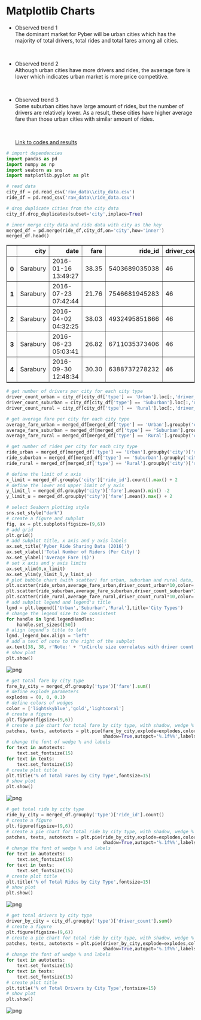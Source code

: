 # Matplotlib Charts
* Observed trend 1  
  The dominant market for Pyber will be urban cities which has the majority of total drivers, total rides and total fares among all cities.
  
  
  <br>

* Observed trend 2  
  Although urban cities have more drivers and rides, the avaerage fare is lower which indicates urban market is more price competitive.
  
  
  <br>
  

* Observed trend 3  
  Some suburban cities have large amount of rides, but the number of drivers are relatively lower.  As a result, these cities have higher average fare than those urban cities with similar amount of rides.
  
  
  <br>
  
  [Link to codes and results](https://github.com/nelsonxw/Matplotlib_Charts/blob/master/Pyber_charts.ipynb)


```python
# import dependencies
import pandas as pd
import numpy as np
import seaborn as sns
import matplotlib.pyplot as plt
```


```python
# read data
city_df = pd.read_csv('raw_data\\city_data.csv')
ride_df = pd.read_csv('raw_data\\ride_data.csv')
```


```python
# drop duplicate cities from the city data
city_df.drop_duplicates(subset='city',inplace=True)
```


```python
# inner merge city data and ride data with city as the key
merged_df = pd.merge(ride_df,city_df,on='city',how='inner')
merged_df.head()
```




<div>
<table border="1" class="dataframe">
  <thead>
    <tr style="text-align: right;">
      <th></th>
      <th>city</th>
      <th>date</th>
      <th>fare</th>
      <th>ride_id</th>
      <th>driver_count</th>
      <th>type</th>
    </tr>
  </thead>
  <tbody>
    <tr>
      <th>0</th>
      <td>Sarabury</td>
      <td>2016-01-16 13:49:27</td>
      <td>38.35</td>
      <td>5403689035038</td>
      <td>46</td>
      <td>Urban</td>
    </tr>
    <tr>
      <th>1</th>
      <td>Sarabury</td>
      <td>2016-07-23 07:42:44</td>
      <td>21.76</td>
      <td>7546681945283</td>
      <td>46</td>
      <td>Urban</td>
    </tr>
    <tr>
      <th>2</th>
      <td>Sarabury</td>
      <td>2016-04-02 04:32:25</td>
      <td>38.03</td>
      <td>4932495851866</td>
      <td>46</td>
      <td>Urban</td>
    </tr>
    <tr>
      <th>3</th>
      <td>Sarabury</td>
      <td>2016-06-23 05:03:41</td>
      <td>26.82</td>
      <td>6711035373406</td>
      <td>46</td>
      <td>Urban</td>
    </tr>
    <tr>
      <th>4</th>
      <td>Sarabury</td>
      <td>2016-09-30 12:48:34</td>
      <td>30.30</td>
      <td>6388737278232</td>
      <td>46</td>
      <td>Urban</td>
    </tr>
  </tbody>
</table>
</div>




```python
# get number of drivers per city for each city type
driver_count_urban = city_df[city_df['type'] == 'Urban'].loc[:,'driver_count']
driver_count_suburban = city_df[city_df['type'] == 'Suburban'].loc[:,'driver_count']
driver_count_rural = city_df[city_df['type'] == 'Rural'].loc[:,'driver_count']
```


```python
# get average fare per city for each city type
average_fare_urban = merged_df[merged_df['type'] == 'Urban'].groupby('city')['fare'].mean()
average_fare_suburban = merged_df[merged_df['type'] == 'Suburban'].groupby('city')['fare'].mean()
average_fare_rural = merged_df[merged_df['type'] == 'Rural'].groupby('city')['fare'].mean()
```


```python
# get number of rides per city for each city type
ride_urban = merged_df[merged_df['type'] == 'Urban'].groupby('city')['ride_id'].count()
ride_suburban = merged_df[merged_df['type'] == 'Suburban'].groupby('city')['ride_id'].count()
ride_rural = merged_df[merged_df['type'] == 'Rural'].groupby('city')['ride_id'].count()
```


```python
# define the limit of x axis
x_limit = merged_df.groupby('city')['ride_id'].count().max() + 2
# define the lower and upper limit of y axis
y_limit_l = merged_df.groupby('city')['fare'].mean().min() -2
y_limit_u = merged_df.groupby('city')['fare'].mean().max() + 2
```


```python
# select Seaborn plotting style
sns.set_style("dark")
# create a figure and subplot
fig, ax = plt.subplots(figsize=(9,6))
# add grid
plt.grid()
# add subplot title, x axis and y axis labels
ax.set_title('Pyber Ride Sharing Data (2016)')
ax.set_xlabel('Total Number of Riders (Per City)')
ax.set_ylabel('Average Fare ($)')
# set x axis and y axis limits
ax.set_xlim(0,x_limit)
ax.set_ylim(y_limit_l,y_limit_u)
# plot bubble chart (with scatter) for urban, suburban and rural data, set color, edge and linewidth
plt.scatter(ride_urban,average_fare_urban,driver_count_urban*10,color='coral',alpha=0.8,edgecolor='k',linewidth=1)
plt.scatter(ride_suburban,average_fare_suburban,driver_count_suburban*10,color='gold',edgecolor='k',linewidth=1)
plt.scatter(ride_rural,average_fare_rural,driver_count_rural*10,color='skyblue',alpha=0.7,edgecolor='k',linewidth=1)
# add subplot legend and legend's title
lgnd = plt.legend(['Urban','Suburban','Rural'],title='City Types')
# change the legend size to be consistent
for handle in lgnd.legendHandles:
    handle.set_sizes([50])
# align legend's title to left
lgnd._legend_box.align = "left"
# add a text of note to the right of the subplot
ax.text(38, 38, r'Note:' + '\nCircle size correlates with driver count per city.',fontsize=12)
# show plot
plt.show()
```


![png](output_8_0.png)



```python
# get total fare by city type
fare_by_city = merged_df.groupby('type')['fare'].sum()
# define explode parameters
explodes = (0, 0, 0.1)
# define colors of wedges
color = ['lightskyblue','gold','lightcoral']
# create a figure
plt.figure(figsize=(9,6))
# create a pie chart for total fare by city type, with shadow, wedge % and wedge labels
patches, texts, autotexts = plt.pie(fare_by_city,explode=explodes,colors=color,startangle=120,
                                    shadow=True,autopct='%.1f%%',labels=fare_by_city.keys())
# change the font of wedge % and labels
for text in autotexts:
    text.set_fontsize(15)
for text in texts:
    text.set_fontsize(15)
# create plot title
plt.title('% of Total Fares by City Type',fontsize=15)
# show plot
plt.show()
```


![png](output_9_0.png)



```python
# get total ride by city type
ride_by_city = merged_df.groupby('type')['ride_id'].count()
# create a figure
plt.figure(figsize=(9,6))
# create a pie chart for total ride by city type, with shadow, wedge % and wedge labels
patches, texts, autotexts = plt.pie(ride_by_city,explode=explodes,colors=color,startangle=120,
                                    shadow=True,autopct='%.1f%%',labels=ride_by_city.keys())
# change the font of wedge % and labels
for text in autotexts:
    text.set_fontsize(15)
for text in texts:
    text.set_fontsize(15)
# create plot title
plt.title('% of Total Rides by City Type',fontsize=15)
# show plot
plt.show()
```


![png](output_10_0.png)



```python
# get total drivers by city type
driver_by_city = city_df.groupby('type')['driver_count'].sum()
# create a figure
plt.figure(figsize=(9,6))
# create a pie chart for total ride by city type, with shadow, wedge % and wedge labels
patches, texts, autotexts = plt.pie(driver_by_city,explode=explodes,colors=color,startangle=140,
                                    shadow=True,autopct='%.1f%%',labels=driver_by_city.keys())
# change the font of wedge % and labels
for text in autotexts:
    text.set_fontsize(15)
for text in texts:
    text.set_fontsize(15)
# create plot title
plt.title('% of Total Drivers by City Type',fontsize=15)
# show plot
plt.show()
```


![png](output_11_0.png)

